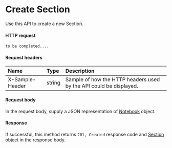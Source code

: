 # Create Section

Use this API to create a new Section.
#### HTTP request
```http
to be completed....
```
#### Request headers
| Name       | Type | Description|
|:---------------|:--------|:----------|
| X-Sample-Header  | string  | Sample of how the HTTP headers used by the API could be displayed.|

#### Request body
In the request body, supply a JSON representation of [Notebook]('../api/notebook.md') object.


#### Response
If successful, this method returns `201, Created` response code and [Section](../resources/section.md) object in the response body.
